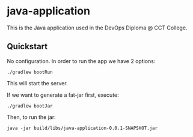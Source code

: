 # java-application

This is the Java application used in the DevOps Diploma @ CCT College.

## Quickstart

No configuration. In order to run the app we have 2 options:
```
./gradlew bootRun
```

This will start the server.

If we want to generate a fat-jar first, execute:
```
./gradlew bootJar
```

Then, to run the jar:
```
java -jar build/libs/java-application-0.0.1-SNAPSHOT.jar
```
